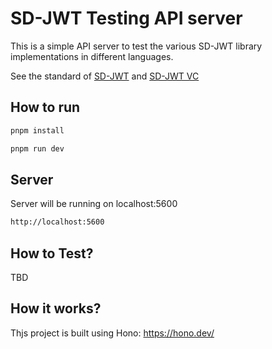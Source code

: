 # SD-JWT Testing API server

This is a simple API server to test the various SD-JWT library implementations in different languages.

See the standard of [SD-JWT](https://datatracker.ietf.org/doc/draft-ietf-oauth-selective-disclosure-jwt/) and [SD-JWT VC](https://datatracker.ietf.org/doc/draft-ietf-oauth-sd-jwt-vc/)

## How to run

```bash
pnpm install

pnpm run dev
```

## Server

Server will be running on localhost:5600

```bash
http://localhost:5600
```

## How to Test?

TBD

## How it works?

Thjs project is built using Hono: https://hono.dev/
